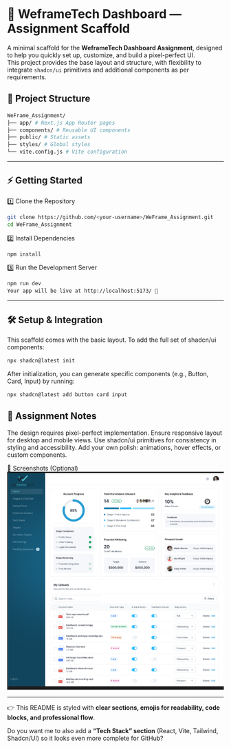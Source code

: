 # 🚀 WeframeTech Dashboard — Assignment Scaffold  

A minimal scaffold for the **WeframeTech Dashboard Assignment**, designed to help you quickly set up, customize, and build a pixel-perfect UI.  
This project provides the base layout and structure, with flexibility to integrate `shadcn/ui` primitives and additional components as per requirements.  


## 📂 Project Structure
```bash
WeFrame_Assignment/
├── app/ # Next.js App Router pages
├── components/ # Reusable UI components
├── public/ # Static assets
├── styles/ # Global styles
└── vite.config.js # Vite configuration
```

---

## ⚡ Getting Started  

1️⃣ Clone the Repository
```bash
git clone https://github.com/<your-username>/WeFrame_Assignment.git
cd WeFrame_Assignment
```

2️⃣ Install Dependencies
```bash
npm install
```

3️⃣ Run the Development Server
```bash
npm run dev
Your app will be live at http://localhost:5173/ 🎉
```
---

## 🛠️ Setup & Integration
This scaffold comes with the basic layout. To add the full set of shadcn/ui components:
```bash
npx shadcn@latest init
```

After initialization, you can generate specific components (e.g., Button, Card, Input) by running:
```bash
npx shadcn@latest add button card input
```


## 🎯 Assignment Notes
The design requires pixel-perfect implementation.
Ensure responsive layout for desktop and mobile views.
Use shadcn/ui primitives for consistency in styling and accessibility.
Add your own polish: animations, hover effects, or custom components.

📸 Screenshots (Optional)
![Dashboard Preview](./ss1.png)

---
👉 This README is styled with **clear sections, emojis for readability, code blocks, and professional flow**.  

Do you want me to also add a **“Tech Stack” section** (React, Vite, Tailwind, Shadcn/UI) so it looks even more complete for GitHub?


